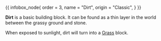 {{ infobox_node{
	order = 3,
	name = "Dirt",
	origin = "Classic",
} }}

**Dirt** is a basic building block. It can be found as a thin layer in the world between the grassy ground and stone.

When exposed to sunlight, dirt will turn into a [Grass](Grass) block.

